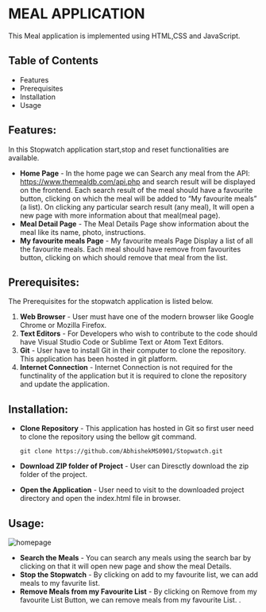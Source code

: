 # MEAL APPLICATION
  This Meal application is implemented using HTML,CSS and JavaScript.

## Table of Contents
- Features
- Prerequisites
- Installation
- Usage

 ## Features:
   In this Stopwatch application start,stop and reset functionalities are available.
   * **Home Page** - In the home page we can Search any meal from the API: https://www.themealdb.com/api.php and search result will be displayed on the frontend.
Each search result of the meal should have a favourite button, clicking on which the meal will be added to “My favourite meals” (a list).
On clicking any particular search result (any meal), It will open a new page with more information about that meal(meal page).
   * **Meal Detail Page** - The Meal Details Page show information about the meal like its name, photo, instructions.
   * **My favourite meals Page** - My favourite meals Page Display a list of all the favourite meals. Each meal should have remove from favourites button, clicking on which should remove that meal from the list.
## Prerequisites:
   The Prerequisites for the stopwatch application is listed below.

   1. **Web Browser** - User must have one of the modern browser like Google Chrome or Mozilla Firefox.
   1. **Text Editors** - For Developers who wish to contribute to the code should have Visual Studio Code or Sublime Text or Atom Text Editors.
   1. **Git** - User have to install Git in their computer to clone the repository. This application has been hosted in git platform. 
   1. **Internet Connection** - Internet Connection is not required for the functinality of the application but it is required to clone the repository and update the application.

   ## Installation:
- **Clone Repository** - This application has hosted in Git so first user need to clone the repository using the bellow git command.
  
      git clone https://github.com/AbhishekMS0901/Stopwatch.git

- **Download ZIP folder of Project** - User can Diresctly download the zip folder of the project.

- **Open the Application** - User need to visit to the downloaded project directory and open the index.html file in browser.

## Usage:
   ![homepage](E:\CODING_NINJAS_FULL_STACK_WEB_DEVELOPMENT\Stop_Watch_project\image.png)

   - **Search the Meals** -  You can search any meals using the search bar by clicking on that it will open new page and show the meal Details.
   - **Stop the Stopwatch** - By clicking on add to my favourite list, we can add meals to my favurite list.
   - **Remove Meals from my Favourite List** - By clicking on Remove from my favourite List Button, we can remove meals from my favourite List. . 



     


   

      
